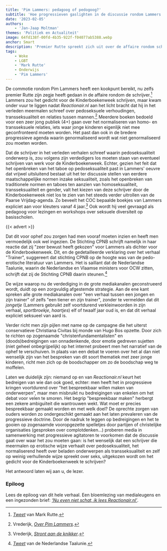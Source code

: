```yaml
---
title: 'Pim Lammers: pedagoog of pedogoog?'
subtitle: 'Hoe progressieven gaslighten in de discussie rondom Lammers'
date: '2023-02-05'
authors:
    - 'Jan-Jaap Moltman'
themes: 'Politiek en Actualiteit'
image: 64fd138f-00fd-4b35-922f-f04077ab5388.webp
anchor: Smart
description: 'Premier Rutte spreekt zich uit over de affaire rondom schrijver Pim Lammers, die onder vuur ligt vanwege zijn controversiële gedicht voor de Kinderboekenweek. Wat speelt er precies en wat zit er achter de commotie?'
tags:
    - Woke
    - LGBT
    - 'Mark Rutte'
    - Onderwijs
    - 'Pim Lammers'
---
```


De commotie rondom Pim Lammers heeft een kookpunt bereikt, nu zelfs premier Rutte zijn zegje heeft gedaan in de affaire rondom de schrijver.[^1] Lammers zou het gedicht voor de Kinderboekenweek schrijven, maar kwam onder vuur te liggen nadat *Reactionair.nl* aan het licht bracht dat hij in het verleden meermalen schreef over pedoseksuele verhoudingen, transseksualiteit en relaties tussen mannen.[^2] Meerdere boeken bedoeld voor een zeer jong publiek (4+) gaan over het normaliseren van homo- en transseksuele relaties, iets waar jonge kinderen eigenlijk niet mee geconfronteerd moeten worden. Het past dan ook in de bredere progressieve agenda waarin genormaliseerd wordt wat niet genormaliseerd zou moeten worden. 

Dat de schrijver in het verleden verhalen schreef waarin pedoseksualiteit onderwerp is, zou volgens zijn verdedigers los moeten staan van eventueel schrijven van werk voor de Kinderboekenweek. Echter, gezien het feit dat het openbreken van het taboe op pedoseksualiteit past in Lammers' oeuvre dat vrijwel uitsluitend bestaat uit het ter discussie stellen van eerdere maatschappelijke normen inzake seksualiteit, zoals het openbreken van traditionele normen en taboes ten aanzien van homoseksualiteit, transseksualiteit en gender, valt het kiezen van deze schrijver door de Kinderboekenweek niet los te zien van het steeds verder uitrollen van de Paarse Vrijdag-agenda. Zo beveelt het COC bepaalde boekjes van Lammers expliciet aan voor kleuters vanaf 4 jaar.[^3] Ook wordt hij veel gevraagd als pedagoog voor lezingen en workshops over seksuele diversiteit op basisscholen.

{{< advert >}}

Dat dit voor ophef zou zorgen had men vooraf moeten inzien en heeft men vermoedelijk ook wel ingezien. De Stichting CPNB schrijft namelijk in haar reactie dat zij "zeer bewust heeft gekozen" voor Lammers als dichter voor de Kinderboekenweek. Dit, en de gedetailleerde verklaring over het  verhaal "Trainer", suggereert dat stichting CPNB op de hoogte was van de pedo-erotische literatuur van Lammers. Het is saillant dat de Nederlandse Taalunie, waarin de Nederlandse en Vlaamse ministers voor OCW zitten, schrijft dat zij de Stichting CPNB daarin steunen.[^4]

De wijze waarop nu de verdediging in de grote mediakanalen geconstrueerd wordt, duidt op een zorgvuldig afgestemde strategie. Aan de ene kant spreken alle grote mediakanalen over "een verhaal tussen een jongen en zijn trainer" of zelfs "een tiener en zijn trainer", zonder te vermelden dat dit *jongetje* (Lammers gebruikt zelf voortdurend verkleinwoorden in zijn verhaal, *sportbroekje*, *haartjes*) elf of twaalf jaar oud is, en dat dit verhaal expliciet seksueel van aard is.

Verder richt men zijn pijlen met name op de campagne die het uiterst conservatieve Christiana Civitas bij monde van Hugo Bos opzette. Door zich te richten op zogenaamde "christenfundamentalisten" en (doods)bedreigingen van onnadenkende, door emotie gedreven sujetten (niet geheel onbegrijpelijk) op het internet probeert men het narratief van de ophef te verschuiven. In plaats van een debat te voeren over het al dan niet wenselijk zijn van het bespreken van dit soort thematiek met zeer jonge kinderen, richt men zich op de boodschapper om zo de boodschap weg te moffelen. 

Laten we duidelijk zijn: niemand op en van *Reactionair.nl* keurt het bedreigen van wie dan ook goed, echter: men heeft het in progressieve kringen voortdurend over "het bespreekbaar willen maken van onderwerpen", maar men misbruikt nu bedreigingen van enkelen om het debat voor velen te smoren. Het begrip "bespreekbaar maken" herbergt een zekere ambiguïteit die wantrouwen wekt. Wat moet er precies bespreekbaar gemaakt worden en met welk doel? De oprechte zorgen van ouders worden zo ondergeschikt gemaakt aan het laten prevaleren van de progressieve doctrine. Door de nadruk te leggen op bedreigingen en het te gooien op zogenaamde vooropgezette spelletjes door partijen of christelijke organisaties (gesproken over complotdenken...) proberen media in samenwerking met progressieve agitatoren te voorkomen dat de discussie gaat over waar het zou moeten gaan: is het wenselijk dat een schrijver die meermalen op erotische wijze verhaalt over pedoseksualiteit, het normaliserend heeft over beladen onderwerpen als transseksualiteit en zelf op weinig verhullende wijze spreekt over seks, uitgekozen wordt om het gedicht voor de Kinderboekenweek te schrijven?
 
Het antwoord laten wij aan u, de lezer.


### Epiloog

Lees de epiloog van dit hele verhaal. Een bloemlezing van medialeugens en een ingezonden brief: *[‘Nu even niet schat, ik lees Reactionair.nl’](https://reactionair.nl/artikelen/nu-even-niet-schat-ik-lees-reactionairnl/)*.

[^1]: *[Tweet](https://twitter.com/MinPres/status/1622273578690289665)* van Mark Rutte.
[^2]: Vrederijk, *[Over Pim Lammers](https://reactionair.nl/artikelen/over-pim-lammers/)*.
[^3]: Vrederijk, *[Stront aan de knikker](https://reactionair.nl/artikelen/stront-aan-de-knikker/)*.
[^4]: *[Tweet](https://twitter.com/taalunie/status/1621479943476486144)* van de Nederlandse Taalunie.
